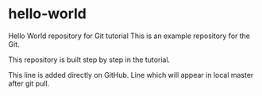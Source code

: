 # hello-world
Hello World repository for Git tutorial
This is an example repository for the Git.

This repository is built step by step in the tutorial.

This line is added directly on GitHub. 
Line which will appear in local master after git pull.
